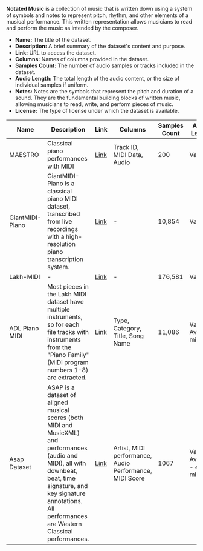 **Notated Music** is a collection of music that is written down using a system of symbols and notes to represent pitch, rhythm, and other 
elements of a musical performance. This written representation allows musicians to read and perform the music as intended by the composer.

- **Name:** The title of the dataset.
- **Description:** A brief summary of the dataset's content and purpose.
- **Link:** URL to access the dataset.
- **Columns:** Names of columns provided in the dataset.
- **Samples Count:** The number of audio samples or tracks included in the dataset.
- **Audio Length:** The total length of the audio content, or the size of individual samples if uniform.
- **Notes:** Notes are the symbols that represent the pitch and duration of a sound. They are the fundamental building blocks of written music, allowing musicians to read, write, and perform pieces of music.
- **License:** The type of license under which the dataset is available.

| **Name** | **Description** | **Link** | **Columns** | **Samples Count** | **Audio Length** | **Notes** | **License** |
|----------|------------------|----------|--------------|-------------------|------------------|---------|-------------|
| MAESTRO | Classical piano performances with MIDI | [Link](https://magenta.tensorflow.org/datasets/maestro) | Track ID, MIDI Data, Audio | 200 | Varies | 6 | [CC BY-NC-SA 4.0](https://creativecommons.org/licenses/by-nc-sa/4.0/) |
| GiantMIDI-Piano | GiantMIDI-Piano is a classical piano MIDI dataset, transcribed from live recordings with a high-resolution piano transcription system. | [Link](https://github.com/bytedance/GiantMIDI-Piano) | - | 10,854 | Varies | 39 | [CC BY-NC-SA 4.0](https://creativecommons.org/licenses/by-nc-sa/4.0/) |
| Lakh-MIDI | - | [Link](https://colinraffel.com/projects/lmd/#get) | - | 176,581 | Varies | 535 | - | [CC BY-NC-SA 4.0](https://creativecommons.org/licenses/by-nc-sa/4.0/) |
| ADL Piano MIDI | Most pieces in the Lakh MIDI dataset have multiple instruments, so for each file tracks with instruments from the "Piano Family" (MIDI program numbers 1-8) are extracted. | [Link](https://github.com/lucasnfe/adl-piano-midi) | Type, Category, Title, Song Name | 11,086 | Varies, Avg-6 mins | - | [CC BY 4.0](https://creativecommons.org/licenses/by/4.0/) |  
| Asap Dataset | ASAP is a dataset of aligned musical scores (both MIDI and MusicXML) and performances (audio and MIDI), all with downbeat, beat, time signature, and key signature annotations. All performances are Western Classical performances. | [Link](https://github.com/fosfrancesco/asap-dataset) | Artist, MIDI performance, Audio Performance, MIDI Score | 1067 | Varies, Average - 4 mins | - | [CC BY-NC-SA 4.0](https://creativecommons.org/licenses/by-nc-sa/4.0/)
